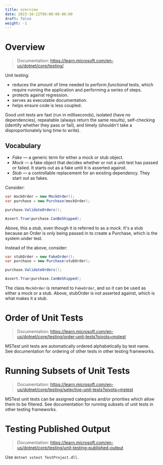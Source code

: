 ```yaml
---
title: overview
date: 2023-10-22T00:00:00-06:00
draft: false
weight: -1
---
```


# Overview
> Documentation: https://learn.microsoft.com/en-us/dotnet/core/testing/

Unit testing:
* reduces the amount of time needed to perform *functional* tests, which require running the application and performing a series of steps.
* protects against regression.
* serves as executable documentation.
* helps ensure code is less coupled.

Good unit tests are fast (run in milliseconds), isolated (have no dependencies), repeatable (always return the same results), 
self-checking (identify whether they pass or fail), and timely (shouldn't take a disproportionately long time to write).

## Vocabulary
* *Fake* — a generic term for either a mock or stub object.
* *Mock* — a fake object that decides whether or not a unit test has passed or failed. It starts out as a fake until it is asserted
against. 
* *Stub* — a controllable replacement for an existing dependency. They start out as fakes.

Consider:
```cs
var mockOrder = new MockOrder();
var purchase = new Purchase(mockOrder);

purchase.ValidateOrders();

Assert.True(purchase.CanBeShipped);
```

Above, this a *stub*, even though it is referred to as a *mock*. It's a stub because an Order is only being passed in to create 
a Purchase, which is the system under test.

Instead of the above, consider:
```cs
var stubOrder = new FakeOrder();
var purchase = new Purchase(stubOrder);

purchase.ValidateOrders();

Assert.True(purchase.CanBeShipped);
```

The class `MockOrder` is renamed to `FakeOrder`, and so it can be used as either a mock or a stub. Above, stubOrder is not asserted
against, which is what makes it a stub.

# Order of Unit Tests
> Documentation: https://learn.microsoft.com/en-us/dotnet/core/testing/order-unit-tests?pivots=mstest

MSTest unit tests are automatically ordered alphabetically by test name. See documentation for ordering of other tests in other testing frameworks.

# Running Subsets of Unit Tests
> Documentation: https://learn.microsoft.com/en-us/dotnet/core/testing/selective-unit-tests?pivots=mstest

MSTest unit tests can be assigned categories and/or priorities which allow them to be filtered. See documentation for running subsets of unit tests
in other testing frameworks.

# Testing Published Output
> Documentation: https://learn.microsoft.com/en-us/dotnet/core/testing/unit-testing-published-output

Use `dotnet vstest TestProject.dll`.
